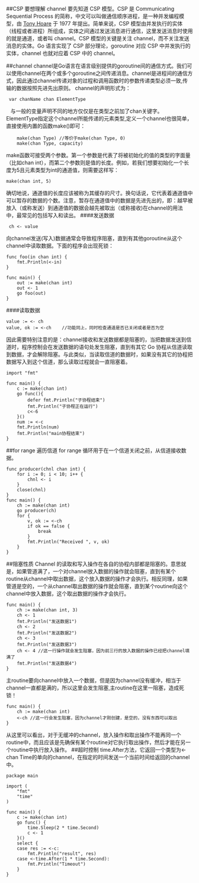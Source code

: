 ##CSP
要想理解 channel 要先知道 CSP 模型。CSP 是 Communicating Sequential Process 的简称，中文可以叫做通信顺序进程，是一种并发编程模型，由 [Tony Hoare](https://en.wikipedia.org/wiki/Tony_Hoare) 于 1977 年提出。简单来说，CSP 模型由并发执行的实体（线程或者进程）所组成，实体之间通过发送消息进行通信，这里发送消息时使用的就是通道，或者叫 channel。CSP 模型的关键是关注 channel，而不关注发送消息的实体。Go 语言实现了 CSP 部分理论，goroutine 对应 CSP 中并发执行的实体，channel 也就对应着 CSP 中的 channel。

##channel
channel是Go语言在语言级别提供的goroutine间的通信方式。我们可以使用channel在两个或多个goroutine之间传递消息。channel是进程间的通信方式，因此通过channel传递对象的过程和调用函数时的参数传递类型必须一致,传输的数据按照先进先出原则。
channel的声明形式为：
```
 var chanName chan ElementType  
```
   与一般的变量声明不同的地方仅仅是在类型之前加了chan关键字。ElementType指定这个channel所能传递的元素类型,定义一个channel也很简单，直接使用内置的函数make()即可：
```
    make(chan Type) //等价于make(chan Type, 0)
    make(chan Type, capacity)
```
make函数可接受两个参数。第一个参数是代表了将被初始化的值的类型的字面量（比如chan int），而第二个参数则是值的长度。例如，若我们想要初始化一个长度为5且元素类型为int的通道值，则需要这样写：
```
make(chan int, 5)   
``` 
 确切地说，通道值的长度应该被称为其缓存的尺寸。换句话说，它代表着通道值中可以暂存的数据的个数。注意，暂存在通道值中的数据是先进先出的，即：越早被放入（或称发送）到通道值的数据会越先被取出（或称接收)在channel的用法中，最常见的包括写入和读出。
####发送数据
```
 ch <- value
```
向channel发送(写入)数据通常会导致程序阻塞，直到有其他goroutine从这个channel中读取数据。下面的程序会出现死锁：
```
func foo(in chan int) {
	fmt.Println(<-in)
}

func main() {
	out := make(chan int)
	out <- 1
	go foo(out)
}
```
####读取数据
```
value := <- ch  
value, ok := <-ch    //功能同上，同时检查通道是否已关闭或者是否为空
```
 因此需要特别注意的是：channel接收和发送数据都是阻塞的，当把数据发送到信道时，程序控制会在发送数据的语句处发生阻塞，直到有其它 Go 协程从信道读取到数据，才会解除阻塞。与此类似，当读取信道的数据时，如果没有其它的协程把数据写入到这个信道，那么读取过程就会一直阻塞着。
```
import "fmt"

func main() {
	c := make(chan int)
	go func(){
		defer fmt.Println("子协程结束")
		fmt.Println("子协程正在运行")
        c<-6
	}()
	num := <-c
	fmt.Println(num)
	fmt.Println("main协程结束")
}
```

##for range 遍历信道
for range 循环用于在一个信道关闭之前，从信道接收数据。
```
func producer(chnl chan int) {
	for i := 0; i < 10; i++ {
		chnl <- i
	}
	close(chnl)
}
func main() {
	ch := make(chan int)
	go producer(ch)
	for {
		v, ok := <-ch
		if ok == false {
			break
		}
		fmt.Println("Received ", v, ok)
	}
}
```
##阻塞性质
Channel 的读取和写入操作在各自的协程内部都是阻塞的。意思就是，如果管道满了，一个对channel放入数据的操作就会阻塞，直到有某个routine从channel中取出数据，这个放入数据的操作才会执行。相反同理，如果管道是空的，一个从channel取出数据的操作就会阻塞，直到某个routine向这个channel中放入数据，这个取出数据的操作才会执行。
```
func main() {
	ch := make(chan int, 3)
	ch <- 1
	fmt.Println("发送数据1")
	ch <- 2
	fmt.Println("发送数据2")
	ch <- 3
	fmt.Println("发送数据3")
	ch <- 4 //这一行操作就会发生阻塞，因为前三行的放入数据的操作已经把channel填满了
	fmt.Println("发送数据4")
}
```
 主routine要向channel中放入一个数据，但是因为channel没有缓冲，相当于channel一直都是满的，所以这里会发生阻塞,主routine在这里一阻塞，造成死锁！
```
func main() {
	ch := make(chan int)
	<-ch //这一行会发生阻塞，因为channel才刚创建，是空的，没有东西可以取出
}

```
从这里可以看出，对于无缓冲的channel，放入操作和取出操作不能再同一个routine中，而且应该是先确保有某个routine对它执行取出操作，然后才能在另一个routine中执行放入操作。
##超时控制
time.After方法，它返回一个类型为<-chan Time的单向的channel，在指定的时间发送一个当前时间给返回的channel中。
```
package main

import (
	"fmt"
	"time"
)

func main() {
	c := make(chan int)
	go func() {
		time.Sleep(2 * time.Second)
		c <- 1
	}()
	select {
	case res := <-c:
		fmt.Println("result", res)
	case <-time.After(1 * time.Second):
		fmt.Println("Timeout")
	}
}

```
